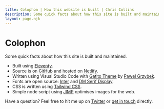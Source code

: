 ```yaml
---
title: Colophon | How this website is built | Chris Collins
description: Some quick facts about how this site is built and maintained.
layout: page.njk
---
```


# Colophon

Some quick facts about how this site is built and maintained.

- Built using [Eleventy](https://11ty.io).
- Source is on [GitHub](https://github.com/chrisssycollins/chriscollins.me) and hosted on [Netlify](https://www.netlify.com).
- Written using Visual Studio Code with [Gatito Theme](https://marketplace.visualstudio.com/items?itemName=pawelgrzybek.gatito-theme) by [Pawel Grzybek](https://pawelgrzybek.com/).
- Fonts are open source: [Inter](https://rsms.me/inter/) and [DM Serif Display](https://fonts.google.com/specimen/DM+Serif+Display).
- CSS is written using [Tailwind CSS](https://tailwindcss.com/). 
- Simple node script using [JIMP](https://www.npmjs.com/package/jimp) optimises images for the web.

Have a question? Feel free to hit me up on [Twitter](https://www.twitter.com/scottishstoater) or [get in touch](/contact) directly.
